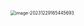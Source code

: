 <img src="/Users/ruichengm/knowledge_repository/fivePenLearning/5.取码规则/1.单个汉字/a.assets//image-20231229165445693.png" alt="image-20231229165445693" style="zoom:50%;" />